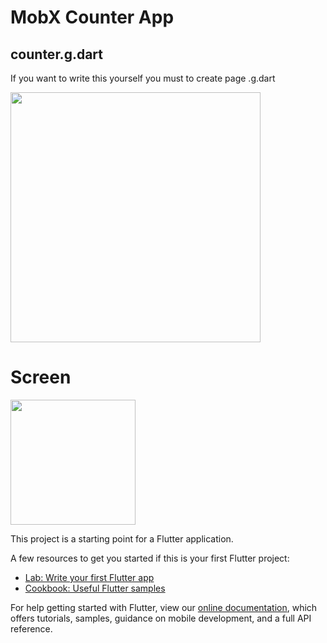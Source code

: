 # MobX Counter App

## counter.g.dart
If you want to write this yourself you must to create page .g.dart

<img src="https://github.com/hemidvsmusayev/MobX_counter/blob/master/screens/terminal.PNG?raw=true" width="400">

# Screen
<img src="https://github.com/hemidvsmusayev/MobX_counter/blob/master/screens/screen.jpg?raw=true" width="200">

This project is a starting point for a Flutter application.

A few resources to get you started if this is your first Flutter project:

- [Lab: Write your first Flutter app](https://flutter.dev/docs/get-started/codelab)
- [Cookbook: Useful Flutter samples](https://flutter.dev/docs/cookbook)

For help getting started with Flutter, view our
[online documentation](https://flutter.dev/docs), which offers tutorials,
samples, guidance on mobile development, and a full API reference.
